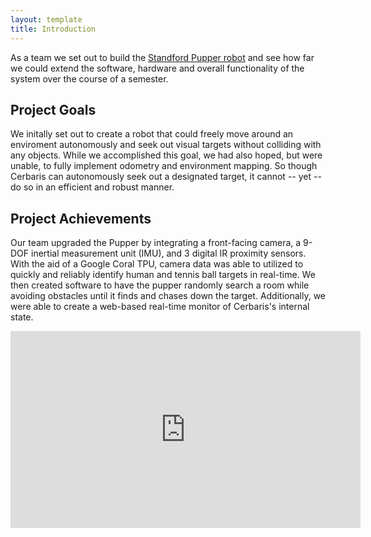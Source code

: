 ```yaml
---
layout: template
title: Introduction
---
```

As a team we set out to build the [Standford Pupper
robot](https://stanfordstudentrobotics.org/pupper) and see how far we could
extend the software, hardware and overall functionality of the system over the
course of a semester.

## Project Goals
We initally set out to create a robot that could freely move around an
enviroment autonomously and seek out visual targets without colliding with any
objects. While we accomplished this goal, we had also hoped, but were unable,
to fully implement odometry and environment mapping. So though Cerbaris can
autonomously seek out a designated target, it cannot -- yet -- do so in an
efficient and robust manner.

## Project Achievements 
Our team upgraded the Pupper by integrating a front-facing camera, a 9-DOF
inertial measurement unit (IMU), and 3 digital IR proximity sensors. With the
aid of a Google Coral TPU, camera data was able to utilized to quickly and
reliably identify human and tennis ball targets in real-time. We then created
software to have the pupper randomly search a room while avoiding obstacles
until it finds and chases down the target. Additionally, we were able to create
a web-based real-time monitor of Cerbaris's internal state.

<iframe width="560" height="315" src="https://www.youtube.com/embed/Xw1M4CqaYvM" frameborder="0" allow="accelerometer; autoplay; clipboard-write; encrypted-media; gyroscope; picture-in-picture" allowfullscreen></iframe>
